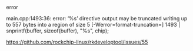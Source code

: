 error</br>

main.cpp:1493:36: error: ‘%s’ directive output may be truncated writing up to 557 bytes into a region of size 5 [-Werror=format-truncation=]
 1493 |  snprintf(buffer, sizeof(buffer), "%s", chip);</br>

https://github.com/rockchip-linux/rkdeveloptool/issues/55</br>
